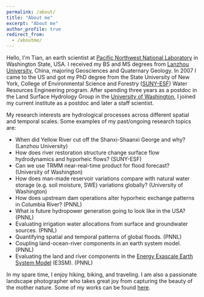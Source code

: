 ```yaml
---
permalink: /about/
title: "About me"
excerpt: "About me"
author_profile: true
redirect_from: 
  - /aboutme/
---
```


Hello, I'm Tian, an earth scientist at [Pacific Northwest National Laboratory](https://www.pnnl.gov/people/tian-zhou) in Washington State, USA. I received my BS and MS degrees from [Lanzhou University](https://en.lzu.edu.cn/), China, majoring Geosciences and Quaternary Geology. In 2007 I came to the US and got my PhD degree from the State University of New York, College of Environmental Science and Forestry ([SUNY-ESF](https://www.esf.edu/ere/)) Water Resources Engineering program. After spending three years as a postdoc in the Land Surface Hydrology Group in the [University of Washington](https://uw-hydro.github.io/), I joined my current institute as a postdoc and later a staff scientist.

My research interests are hydrological processes across different spatial and temporal scales. Some examples of my past/ongoing research topics are:

- When did Yellow River cut off the Shanxi-Shaanxi George and why? (Lanzhou University)
- How does river restoration structure change surface flow hydrodynamics and hyporheic flows? (SUNY-ESF)
- Can we use TRMM near-real-time product for flood forecast? (University of Washington)
- How does man-made reservoir variations compare with natural water storage (e.g. soil moisture, SWE) variations globally? (University of Washington)
- How does upstream dam operations alter hyporheic exchange patterns in Columbia River? (PNNL)
- What is future hydropower generation going to look like in the USA? (PNNL)
- Evaluating irrigation water allocations from surface and groundwater sources. (PNNL)
- Quantifying spatial and temporal patterns of global floods. (PNNL)
- Coupling land-ocean-river components in an earth system model. (PNNL)
- Evaluating the land and river components in the [Energy Exascale Earth System Model](https://e3sm.org/) (E3SM). (PNNL)

In my spare time, I enjoy hiking, biking, and traveling. I am also a passionate landscape photographer who takes great joy from capturing the beauty of the mother nature. Some of my works can be found [here](https://www.flickr.com/photos/tizhou/albums).

